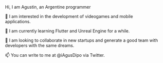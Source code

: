 Hi, I am Agustin, an Argentine programmer

👀 I am interested in the development of videogames and mobile applications.

🌱 I am currently learning Flutter and Unreal Engine for a while.

💞️ I am looking to collaborate in new startups and generate a good team with developers with the same dreams.

📫 You can write to me at @iAgusDipo via Twitter.

<!---
YisusGo/YisusGo is a ✨ special ✨ repository because its `README.md` (this file) appears on your GitHub profile.
You can click the Preview link to take a look at your changes.
--->
